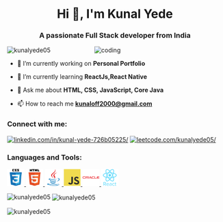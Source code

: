 <h1 align="center">Hi 👋, I'm Kunal Yede</h1>
<h3 align="center">A passionate Full Stack developer from India</h3>
<img align="right" alt="coding" width="300" src="https://media2.giphy.com/media/qgQUggAC3Pfv687qPC/giphy.gif">

<p align="left"> <img src="https://komarev.com/ghpvc/?username=kunalyede05&label=Profile%20views&color=0e75b6&style=flat" alt="kunalyede05" /> </p>

- 🔭 I’m currently working on **Personal Portfolio**

- 🌱 I’m currently learning **ReactJs,React Native**

- 💬 Ask me about **HTML, CSS, JavaScript, Core Java**

- 📫 How to reach me **kunaloff2000@gmail.com**

<h3 align="left">Connect with me:</h3>
<p align="left">
<a href="https://linkedin.com/in/linkedin.com/in/kunal-yede-726b05225/" target="blank"><img align="center" src="https://raw.githubusercontent.com/rahuldkjain/github-profile-readme-generator/master/src/images/icons/Social/linked-in-alt.svg" alt="linkedin.com/in/kunal-yede-726b05225/" height="30" width="40" /></a>
<a href="https://www.leetcode.com/leetcode.com/kunalyede05/" target="blank"><img align="center" src="https://raw.githubusercontent.com/rahuldkjain/github-profile-readme-generator/master/src/images/icons/Social/leet-code.svg" alt="leetcode.com/kunalyede05/" height="30" width="40" /></a>
</p>

<h3 align="left">Languages and Tools:</h3>
<p align="left"> <a href="https://www.w3schools.com/css/" target="_blank" rel="noreferrer"> <img src="https://raw.githubusercontent.com/devicons/devicon/master/icons/css3/css3-original-wordmark.svg" alt="css3" width="40" height="40"/> </a> <a href="https://www.w3.org/html/" target="_blank" rel="noreferrer"> <img src="https://raw.githubusercontent.com/devicons/devicon/master/icons/html5/html5-original-wordmark.svg" alt="html5" width="40" height="40"/> </a> <a href="https://www.java.com" target="_blank" rel="noreferrer"> <img src="https://raw.githubusercontent.com/devicons/devicon/master/icons/java/java-original.svg" alt="java" width="40" height="40"/> </a> <a href="https://developer.mozilla.org/en-US/docs/Web/JavaScript" target="_blank" rel="noreferrer"> <img src="https://raw.githubusercontent.com/devicons/devicon/master/icons/javascript/javascript-original.svg" alt="javascript" width="40" height="40"/> </a> <a href="https://www.oracle.com/" target="_blank" rel="noreferrer"> <img src="https://raw.githubusercontent.com/devicons/devicon/master/icons/oracle/oracle-original.svg" alt="oracle" width="40" height="40"/> </a> <a href="https://reactjs.org/" target="_blank" rel="noreferrer"> <img src="https://raw.githubusercontent.com/devicons/devicon/master/icons/react/react-original-wordmark.svg" alt="react" width="40" height="40"/> </a> </p>

<p><img align="left" src="https://github-readme-stats.vercel.app/api/top-langs?username=kunalyede05&show_icons=true&locale=en&layout=compact" alt="kunalyede05" /></p>

<p>&nbsp;<img align="center" src="https://github-readme-stats.vercel.app/api?username=kunalyede05&show_icons=true&locale=en" alt="kunalyede05" /></p>

<p><img align="center" src="https://github-readme-streak-stats.herokuapp.com/?user=kunalyede05&" alt="kunalyede05" /></p>

